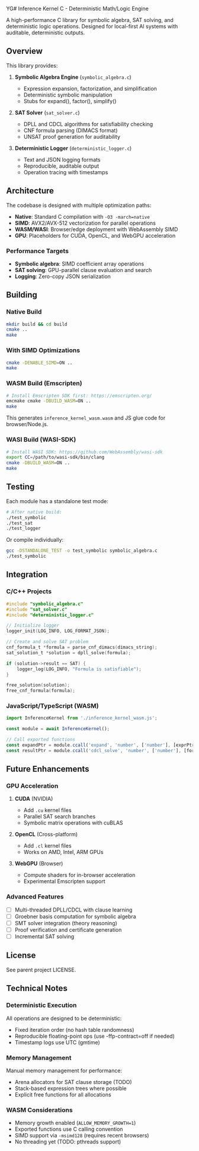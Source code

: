 YG# Inference Kernel C - Deterministic Math/Logic Engine

A high-performance C library for symbolic algebra, SAT solving, and deterministic logic operations. Designed for local-first AI systems with auditable, deterministic outputs.

## Overview

This library provides:

1. **Symbolic Algebra Engine** (`symbolic_algebra.c`)
   - Expression expansion, factorization, and simplification
   - Deterministic symbolic manipulation
   - Stubs for expand(), factor(), simplify()

2. **SAT Solver** (`sat_solver.c`)
   - DPLL and CDCL algorithms for satisfiability checking
   - CNF formula parsing (DIMACS format)
   - UNSAT proof generation for auditability

3. **Deterministic Logger** (`deterministic_logger.c`)
   - Text and JSON logging formats
   - Reproducible, auditable output
   - Operation tracing with timestamps

## Architecture

The codebase is designed with multiple optimization paths:

- **Native**: Standard C compilation with `-O3 -march=native`
- **SIMD**: AVX2/AVX-512 vectorization for parallel operations
- **WASM/WASI**: Browser/edge deployment with WebAssembly SIMD
- **GPU**: Placeholders for CUDA, OpenCL, and WebGPU acceleration

### Performance Targets

- **Symbolic algebra**: SIMD coefficient array operations
- **SAT solving**: GPU-parallel clause evaluation and search
- **Logging**: Zero-copy JSON serialization

## Building

### Native Build

```bash
mkdir build && cd build
cmake ..
make
```

### With SIMD Optimizations

```bash
cmake -DENABLE_SIMD=ON ..
make
```

### WASM Build (Emscripten)

```bash
# Install Emscripten SDK first: https://emscripten.org/
emcmake cmake -DBUILD_WASM=ON ..
make
```

This generates `inference_kernel_wasm.wasm` and JS glue code for browser/Node.js.

### WASI Build (WASI-SDK)

```bash
# Install WASI SDK: https://github.com/WebAssembly/wasi-sdk
export CC=/path/to/wasi-sdk/bin/clang
cmake -DBUILD_WASM=ON ..
make
```

## Testing

Each module has a standalone test mode:

```bash
# After native build:
./test_symbolic
./test_sat
./test_logger
```

Or compile individually:

```bash
gcc -DSTANDALONE_TEST -o test_symbolic symbolic_algebra.c
./test_symbolic
```

## Integration

### C/C++ Projects

```c
#include "symbolic_algebra.c"
#include "sat_solver.c"
#include "deterministic_logger.c"

// Initialize logger
logger_init(LOG_INFO, LOG_FORMAT_JSON);

// Create and solve SAT problem
cnf_formula_t *formula = parse_cnf_dimacs(dimacs_string);
sat_solution_t *solution = dpll_solve(formula);

if (solution->result == SAT) {
    logger_log(LOG_INFO, "Formula is satisfiable");
}

free_solution(solution);
free_cnf_formula(formula);
```

### JavaScript/TypeScript (WASM)

```javascript
import InferenceKernel from './inference_kernel_wasm.js';

const module = await InferenceKernel();

// Call exported functions
const expandPtr = module.ccall('expand', 'number', ['number'], [exprPtr]);
const resultPtr = module.ccall('cdcl_solve', 'number', ['number'], [formulaPtr]);
```

## Future Enhancements

### GPU Acceleration

1. **CUDA** (NVIDIA)
   - Add `.cu` kernel files
   - Parallel SAT search branches
   - Symbolic matrix operations with cuBLAS

2. **OpenCL** (Cross-platform)
   - Add `.cl` kernel files
   - Works on AMD, Intel, ARM GPUs

3. **WebGPU** (Browser)
   - Compute shaders for in-browser acceleration
   - Experimental Emscripten support

### Advanced Features

- [ ] Multi-threaded DPLL/CDCL with clause learning
- [ ] Groebner basis computation for symbolic algebra
- [ ] SMT solver integration (theory reasoning)
- [ ] Proof verification and certificate generation
- [ ] Incremental SAT solving

## License

See parent project LICENSE.

## Technical Notes

### Deterministic Execution

All operations are designed to be deterministic:
- Fixed iteration order (no hash table randomness)
- Reproducible floating-point ops (use -ffp-contract=off if needed)
- Timestamp logs use UTC (gmtime)

### Memory Management

Manual memory management for performance:
- Arena allocators for SAT clause storage (TODO)
- Stack-based expression trees where possible
- Explicit free functions for all allocations

### WASM Considerations

- Memory growth enabled (`ALLOW_MEMORY_GROWTH=1`)
- Exported functions use C calling convention
- SIMD support via `-msimd128` (requires recent browsers)
- No threading yet (TODO: pthreads support)

